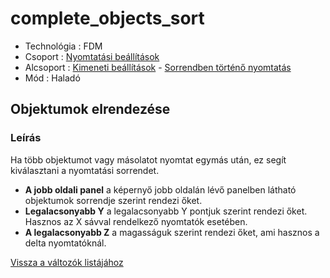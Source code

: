# complete\_objects\_sort

* Technológia : FDM
* Csoport : [Nyomtatási beállítások](../../../konfig/print_settings)
* Alcsoport : [Kimeneti beállítások](../../../konfig/print_settings#kimenetibeállítások) - [Sorrendben történő nyomtatás](../../../konfig/print_settings#sorrendbentörténőnyomtatás)
* Mód : Haladó

## Objektumok elrendezése

### Leírás

Ha több objektumot vagy másolatot nyomtat egymás után, ez segít kiválasztani a nyomtatási sorrendet.

* **A jobb oldali panel** a képernyő jobb oldalán lévő panelben látható objektumok sorrendje szerint rendezi őket.
* **Legalacsonyabb Y** a legalacsonyabb Y pontjuk szerint rendezi őket. Hasznos az X sávval rendelkező nyomtatók esetében.
* **A legalacsonyabb Z** a magasságuk szerint rendezi őket, ami hasznos a delta nyomtatóknál.

[Vissza a változók listájához](../../variable_list)

